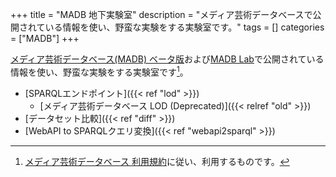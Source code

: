 +++
title = "MADB 地下実験室"
description = "メディア芸術データベースで公開されている情報を使い、野蛮な実験をする実験室です。"
tags = []
categories = ["MADB"]
+++

[メディア芸術データベース(MADB) ベータ版](https://mediaarts-db.bunka.go.jp/)および[MADB Lab](https://mediag.bunka.go.jp/madb_lab/)で公開されている情報を使い、野蛮な実験をする実験室です[^1]。

- [SPARQLエンドポイント]({{< ref "lod" >}})
  - [メディア芸術データベース LOD (Deprecated)]({{< relref "old" >}})
- [データセット比較]({{< ref "diff" >}})
- [WebAPI to SPARQLクエリ変換]({{< ref "webapi2sparql" >}})

[^1]: [メディア芸術データベース 利用規約](https://mediaarts-db.bunka.go.jp/user_terms)に従い、利用するものです。
